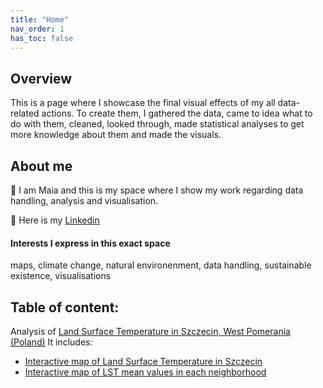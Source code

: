 ```yaml
---
title: "Home"
nav_order: 1
has_toc: false
---
```



## Overview

This is a page where I showcase the final visual effects of my all data-related actions. To create them, I gathered the data, came to idea what to do with them, cleaned, looked through, made statistical analyses to get more knowledge about them and made the visuals.

## About me
🍊 I am Maia and this is my space where I show my work regarding data handling, analysis and visualisation.

🍊 Here is my [Linkedin](www.linkedin.com/in/maia-tr)


#### **Interests I express in this exact space**
maps, climate change, natural environenment, data handling, sustainable existence, visualisations

## Table of content:

Analysis of [Land Surface Temperature in Szczecin, West Pomerania (Poland)](https://maia-tr.github.io/portfolio/lst/)
It includes:
- [Interactive map of Land Surface Temperature in Szczecin](https://maia-tr.github.io/portfolio/lst/interactive_bokeh_plot.html)
- [Interactive map of LST mean values in each neighborhood](https://maia-tr.github.io/portfolio/lst/zonal_stats_map.html)